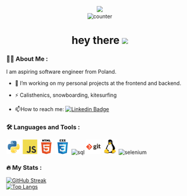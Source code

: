 <div id="header" align="center">
<img src="https://raw.githubusercontent.com/TheDudeThatCode/TheDudeThatCode/master/Assets/Developer.gif" width="100"/>
<br>
<img src="https://komarev.com/ghpvc/?username=P1xel00&style=flat-square&color=blue" alt="counter"/>
<h1>
  hey there
  <img src="https://media.giphy.com/media/hvRJCLFzcasrR4ia7z/giphy.gif" width="30px"/>
</h1>
</div>


### :man_technologist: About Me :  
I am aspiring software engineer from Poland.
- :telescope: I’m working on my personal projects at the frontend and backend.

- :zap: Calisthenics, snowboarding, kitesurfing

- :mailbox:How to reach me: [![Linkedin Badge](https://img.shields.io/badge/-Stanisław_Szopa-blue?style=flat&logo=Linkedin&logoColor=white)](https://www.linkedin.com/in/stanislawszopa/)


### :hammer_and_wrench: Languages and Tools :
<div>
  <img src="https://raw.githubusercontent.com/devicons/devicon/master/icons/python/python-original.svg" alt="python" width="40" height="40"/>
  <img src="https://raw.githubusercontent.com/devicons/devicon/master/icons/javascript/javascript-original.svg" alt="javascript" width="40" height="40"/>
  <img src="https://raw.githubusercontent.com/devicons/devicon/master/icons/html5/html5-original-wordmark.svg" alt="html5" width="40" height="40"/>
  <img src="https://raw.githubusercontent.com/devicons/devicon/master/icons/css3/css3-original-wordmark.svg" alt="css3" width="40" height="40"/>
  <img src="https://user-images.githubusercontent.com/40461634/114240226-2f506580-9955-11eb-849b-e2a25117d681.png" alt="sql" width="40" height="40"/>
  <img src="https://github.com/devicons/devicon/blob/master/icons/git/git-original-wordmark.svg" title="Git" alt="Git" width="40" height="40"/>
  <img src="https://raw.githubusercontent.com/devicons/devicon/master/icons/linux/linux-original.svg" alt="linux" width="40" height="40"/>
  <img src="https://raw.githubusercontent.com/detain/svg-logos/780f25886640cef088af994181646db2f6b1a3f8/svg/selenium-logo.svg" alt="selenium" width="40" height="40"/>
</div>
</p>



### :fire: My Stats :
[![GitHub Streak](http://github-readme-streak-stats.herokuapp.com?user=P1xel00&theme=dark&background=000000)](https://git.io/streak-stats)  
[![Top Langs](https://github-readme-stats.vercel.app/api/top-langs/?username=P1xel00&layout=compact&theme=vision-friendly-dark)](https://github.com/anuraghazra/github-readme-stats)


